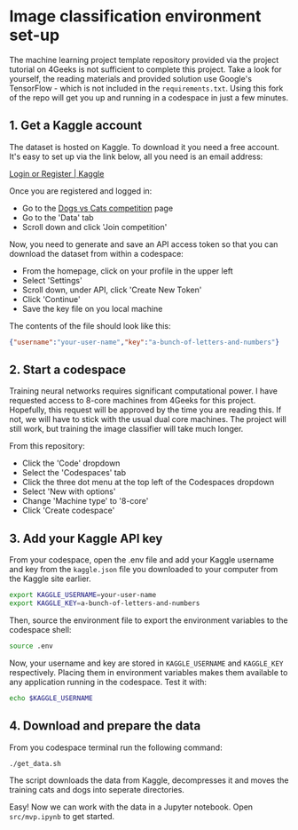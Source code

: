# Image classification environment set-up

The machine learning project template repository provided via the project tutorial on 4Geeks is not sufficient to complete this project. Take a look for yourself, the reading materials and provided solution use Google's TensorFlow - which is not included in the `requirements.txt`. Using this fork of the repo will get you up and running in a codespace in just a few minutes.

## 1. Get a Kaggle account

The dataset is hosted on Kaggle. To download it you need a free account. It's easy to set up via the link below, all you need is an email address:

[Login or Register | Kaggle](https://www.kaggle.com/account/login?phase=startRegisterTab)

Once you are registered and logged in:

- Go to the [Dogs vs Cats competition](https://www.kaggle.com/competitions/dogs-vs-cats) page
- Go to the 'Data' tab
- Scroll down and click 'Join competition'

Now, you need to generate and save an API access token so that you can download the dataset from within a codespace:

- From the homepage, click on your profile in the upper left
- Select 'Settings'
- Scroll down, under API, click 'Create New Token'
- Click 'Continue'
- Save the key file on you local machine

The contents of the file should look like this:

```json
{"username":"your-user-name","key":"a-bunch-of-letters-and-numbers"}
```

## 2. Start a codespace

Training neural networks requires significant computational power. I have requested access to 8-core machines from 4Geeks for this project. Hopefully, this request will be approved by the time you are reading this. If not, we will have to stick with the usual dual core machines. The project will still work, but training the image classifier will take much longer.

From this repository:

- Click the 'Code' dropdown
- Select the 'Codespaces' tab
- Click the three dot menu at the top left of the Codespaces dropdown
- Select 'New with options'
- Change 'Machine type' to '8-core'
- Click 'Create codespace'

## 3. Add your Kaggle API key

From your codespace, open the .env file and add your Kaggle username and key from the `kaggle.json` file you downloaded to your computer from the Kaggle site earlier.

```bash
export KAGGLE_USERNAME=your-user-name
export KAGGLE_KEY=a-bunch-of-letters-and-numbers
```

Then, source the environment file to export the environment variables to the codespace shell:

```bash
source .env
```

Now, your username and key are stored in `KAGGLE_USERNAME` and `KAGGLE_KEY` respectively. Placing them in environment variables makes them available to any application running in the codespace. Test it with:

```bash
echo $KAGGLE_USERNAME
```

## 4. Download and prepare the data

From you codespace terminal run the following command:

```bash
./get_data.sh
```

The script downloads the data from Kaggle, decompresses it and moves the training cats and dogs into seperate directories.

Easy! Now we can work with the data in a Jupyter notebook. Open `src/mvp.ipynb` to get started.